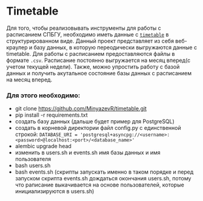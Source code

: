 # Timetable
Для того, чтобы реализовывать инструменты для работы с расписанием  СПБГУ, необходимо иметь данные с [`timetable`](https://timetable.spbu.ru/) в структурированном виде. Данный проект представляет из себя веб-краулер и базу данных, в которую переодически выгружаются данные с timetable. Для работы с расписанием предоставляются файлы в формате `.csv`. Расписание постоянно выгружается на месяц вперед(с учетом текущей недели). Также, можно упростить работу с базой данных и получить акутальное состояние базы данных с расписанием на месяц вперед. 

### Для этого необходимо:
* git clone https://github.com/MinyazevR/timetable.git
* pip install -r requirements.txt
* создать базу данных (дальше будет пример для PostgreSQL)
* создать в корневой директории файл config.py с единственной строкой: `DATABASE_URI = 'postgresql+asyncpg://<username>:<password>@localhost:<port>/<database_name>'`
* alembic upgrade head
* изменить в users.sh и events.sh имя базы данных и имя пользователя
* bash users.sh
* bash events.sh (скрипты запускать именно в таком порядке и перед запуском скрипта events.sh дождаться окончания users.sh, потому что раписание выкачивается на основе пользователей, которые инициализируются в users.sh)
